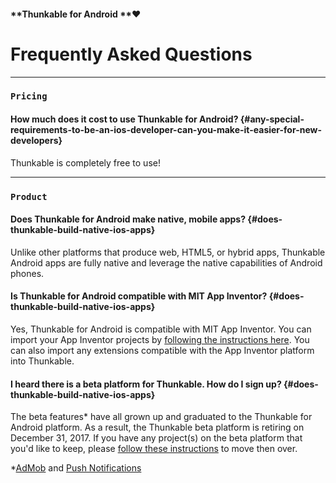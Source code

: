 #### **Thunkable for Android **❤

# Frequently Asked Questions

---

### `Pricing`

#### How much does it cost to use Thunkable for Android? {#any-special-requirements-to-be-an-ios-developer-can-you-make-it-easier-for-new-developers}

Thunkable is completely free to use!

---

### `Product`

#### Does Thunkable for Android make native, mobile apps? {#does-thunkable-build-native-ios-apps}

Unlike other platforms that produce web, HTML5, or hybrid apps, Thunkable Android apps are fully native and leverage the native capabilities of Android phones.

#### Is Thunkable for Android compatible with MIT App Inventor? {#does-thunkable-build-native-ios-apps}

Yes, Thunkable for Android is compatible with MIT App Inventor.  You can import your App Inventor projects by [following the instructions here](https://www.gitbook.com/book/thunkable/thunkable-docs/edit#/edit/master/Android/ai-import.md?_k=mhzql3). You can also import any extensions compatible with the App Inventor platform into Thunkable.

#### I heard there is a beta platform for Thunkable. How do I sign up? {#does-thunkable-build-native-ios-apps}

The beta features\* have all grown up and graduated to the Thunkable for Android platform. As a result, the Thunkable beta platform is retiring on December 31, 2017.  If you have any project\(s\) on the beta platform that you'd like to keep, please [follow these instructions](/android/beta-migrate.md) to move then over.

\*[AdMob](/android/components/monetisation/admob.md) and [Push Notifications](/android/components/push-notifications.md)

